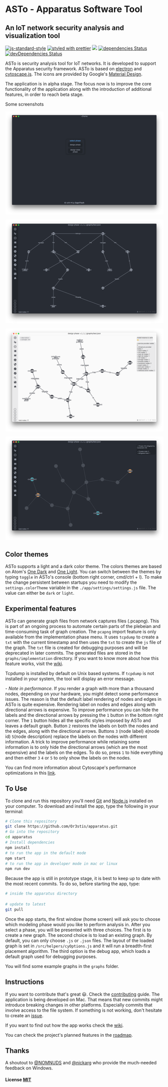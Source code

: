 # ASTo - Apparatus Software Tool

## An IoT network security analysis and visualization tool

[![js-standard-style](https://img.shields.io/badge/code%20style-standard-brightgreen.svg)](http://standardjs.com/)
[![styled with prettier](https://img.shields.io/badge/styled_with-prettier-ff69b4.svg)](https://github.com/prettier/prettier) ![](https://travis-ci.org/Or3stis/apparatus.svg?branch=master)
[![dependencies Status](https://david-dm.org/or3stis/apparatus.svg)](https://david-dm.org/or3stis/apparatus)
[![devDependencies Status](https://david-dm.org/or3stis/apparatus/dev-status.svg)](https://david-dm.org/or3stis/apparatus?type=dev)


ASTo is security analysis tool for IoT networks. It is developed to support the Apparatus security framework. ASTo is based on
[electron](http://electron.atom.io/) and
[cytoscape.js](http://js.cytoscape.org/). The icons are provided by Google's [Material Design](https://material.io/icons/).

The application is in alpha stage. The focus now is to improve the core functionality of the application along with the introduction of additional features, in order to reach beta stage.

Some screenshots

![](https://raw.githubusercontent.com/Or3stis/apparatus/master/assets/screenShot1.png)

![](https://raw.githubusercontent.com/Or3stis/apparatus/master/assets/screenShot2.png)

![](https://raw.githubusercontent.com/Or3stis/apparatus/master/assets/screenShot3.png)

![](https://raw.githubusercontent.com/Or3stis/apparatus/master/assets/screenShot4.png)

## Color themes

ASTo supports a light and a dark color theme. The colors themes are based on Atom's [One Dark](https://github.com/atom/one-dark-syntax) and [One Light](https://github.com/atom/one-light-syntax). You can switch between the themes by typing `toggle` in ASTo's console (bottom right corner, cmd/ctrl + l). To make the change persistent between startups you need to modify the `settings.colorTheme` variable in the `./app/settings/settings.js` file. The value can either be `dark` or `light`.

## Experimental features

ASTo can generate graph files from network captures files (.pcapng). This is part of an ongoing process to automate certain parts of the plebeian and time-consuming task of graph creation. The `pcapng` import feature is only available from the implementation phase menu. It uses `tcpdump` to create a `txt` with the current timestamp and then uses the `txt` to create the `js` file of the graph. The `txt` file is created for debugging purposes and will be deprecated in later commits. The generated files are stored in the `graphs/implementation` directory. If you want to know more about how this feature works, visit the [wiki](https://or3stis.github.io/apparatus/wiki#generate-graphs-from-pcapng-files-experimental-feature).

Tcpdump is installed by default on Unix based systems. If `tcpdump` is not installed in your system, the tool will display an error message.

\- _Note in performance_. If you render a graph with more than a thousand nodes, depending on your hardware, you might detect some performance issues. The reason is that the default label rendering of nodes and edges in ASTo is quite expensive. Rendering label on nodes and edges along with directional arrows is expensive. To improve performance you can hide the labels and the directional arrows by pressing the `1` button in the bottom right corner. The `1` button hides all the specific styles imposed by ASTo and leaves a default graph. Button `2` restores the labels on both the nodes and the edges, along with the directional arrows. Buttons `3` (node label) `4`(node id) `5`(node description) replace the labels on the nodes with different information. A trick to improve performance while retaining some information is to only hide the directional arrows (which are the most expensive) and the labels on the edges. To do so, press `1` to hide everything and then either `3` `4` or `5` to only show the labels on the nodes.

You can find more information about Cytoscape's performance optimizations in this [link](http://js.cytoscape.org/#performance).

## To Use

To clone and run this repository you'll need [Git](https://git-scm.com) and [Node.js](https://nodejs.org/en/download/) installed on your computer. To download and install the app, type the following in your terminal:

```bash
# Clone this repository
git clone https://github.com/Or3stis/apparatus.git
# Go into the repository
cd apparatus
# Install dependencies
npm install
# to run the app in the default mode
npm start
# to run the app in developer mode in mac or linux
npm run dev
```

Because the app is still in prototype stage, it is best to keep up to date with the most recent commits. To do so, before starting the app, type:

```bash
# inside the apparatus directory

# update to latest
git pull
```

Once the app starts, the first window (home screen) will ask you to choose which modeling phase would you like to perform analysis in. After you select a phase, you will be presented with three choices. The first is to create a new graph. The second choice is to load an existing graph. By default, you can only choose `.js` or `.json` files. The layout of the loaded graph is set in `/src/helpers/cyOptions.js` and it will run a breadth-first placement algorithm. The third option is the debug app, which loads a default graph used for debugging purposes.

You will find some example graphs in the `graphs` folder.

## Instructions

If you want to contribute that's great 😃. Check the [contributing](https://github.com/Or3stis/apparatus/blob/master/CONTRIBUTING.md) guide. The application is being developed on Mac. That means that new commits might introduce breaking changes in other platforms. Especially commits that involve access to the file system. If something is not working, don't hesitate to create an [issue](https://github.com/Or3stis/apparatus/issues).

If you want to find out how the app works check the [wiki](https://or3stis.github.io/apparatus/wiki).

You can check the project's planned features in the [roadmap](https://or3stis.github.io/apparatus/roadmap).

## Thanks

A shoutout to [@NOMNUDS](https://github.com/NOMNUDS) and [@nickarg](https://github.com/nickarg) who provide the much-needed feedback on Windows.


#### License [MIT](LICENSE.md)
